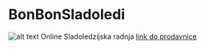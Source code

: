 # BonBonSladoledi
![alt text](https://acadragon.github.io/BonBonSladoledi/server/slike/jumbo.jpg)
Online Sladoledzijska radnja
[link do prodavnice](https://acadragon.github.io/BonBonSladoledi/klijent/index.html)
